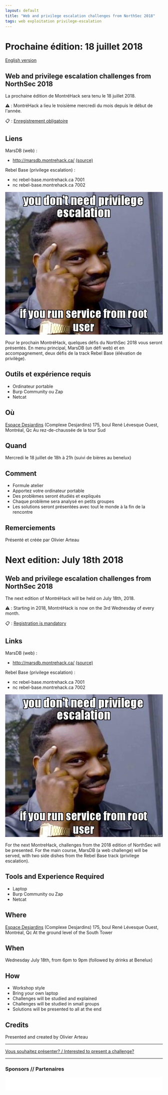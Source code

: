 ```yaml
---
layout: default
title: "Web and privilege escalation challenges from NorthSec 2018"
tags: web exploitation privilege-escalation 
---
```


# Prochaine édition: 18 juillet 2018

[English version](#english)

## Web and privilege escalation challenges from NorthSec 2018

La prochaine édition de MontréHack sera tenu le 18 juillet 2018.

:warning: : MontréHack a lieu le troisième mercredi du mois depuis le début de l'année.

:clipboard: : [Enregistrement obligatoire](https://www.eventbrite.ca/e/montrehack-web-and-privilege-escalation-challenges-from-northsec-2018-tickets-48133700193)

## Liens

MarsDB (web) : 
* http://marsdb.montrehack.ca/ [(source)](http://owasp.zhack.ca:7003/marsdb.zip)

Rebel Base (privilege escalation) : 
* nc rebel-base.montrehack.ca 7001
* nc rebel-base.montrehack.ca 7002

![Escalation?](/images/18-07_web-privilege-escalation.jpg)

Pour le prochain MontréHack, quelques défis du NorthSec 2018 vous seront présentés. 
En menu principal, MarsDB (un défi web) et en accompagnement, deux défis de la track 
Rebel Base (élévation de privilège).

## Outils et expérience requis

* Ordinateur portable
* Burp Community ou Zap
* Netcat

## Où

[Espace Desjardins](https://www.desjardins.com/coopmoi/difference-desjardins/espace-desjardins/index.jsp) (Complexe Desjardins)
175, boul René Lévesque Ouest, Montréal, Qc
Au rez-de-chaussée de la tour Sud

## Quand

Mercredi le 18 juillet de 18h à 21h (suivi de bières au benelux)

## Comment
 
* Formule atelier
* Apportez votre ordinateur portable
* Des problèmes seront étudiés et expliqués
* Chaque problème sera analysé en petits groupes
* Les solutions seront présentées avec tout le monde à la fin de la rencontre

## Remerciements

Présenté et créée par Olivier Arteau


<a id="english"></a>

# Next edition: July 18th 2018

## Web and privilege escalation challenges from NorthSec 2018

The next edition of MontréHack will be held on July 18th, 2018.

:warning: : Starting in 2018, MontréHack is now on the 3rd Wednesday of every month.

:clipboard: : [Registration is mandatory](https://www.eventbrite.ca/e/montrehack-web-and-privilege-escalation-challenges-from-northsec-2018-tickets-48133700193)

## Links

MarsDB (web) :
* http://marsdb.montrehack.ca/ [(source)](http://owasp.zhack.ca:7003/marsdb.zip)

Rebel Base (privilege escalation) :
* nc rebel-base.montrehack.ca 7001
* nc rebel-base.montrehack.ca 7002

![Escalation?](/images/18-07_web-privilege-escalation.jpg)

For the next MontreHack, challenges from the 2018 edition of NorthSec will be presented. 
For the main course, MarsDB (a web challenge) will be served, with two side dishes from 
the Rebel Base track (privilege escalation).

## Tools and Experience Required

* Laptop
* Burp Community ou Zap
* Netcat

## Where

[Espace Desjardins](https://www.desjardins.com/coopmoi/difference-desjardins/espace-desjardins/index.jsp) (Complexe Desjardins)
175, boul René Lévesque Ouest, Montréal, Qc
At the ground level of the South Tower

## When

Wednesday July 18th, from 6pm to 9pm (followed by drinks at Benelux)

## How

* Workshop style
* Bring your own laptop
* Challenges will be studied and explained
* Challenges will be studied in small groups
* Solutions will be presented to all at the end

## Credits

Presented and created by Olivier Arteau
<hr/>

[Vous souhaitez présenter? / Interested to present a challenge?](https://github.com/montrehack/montrehack.github.com/wiki/Present-at-Montrehack)

<hr/>

### Sponsors // Partenaires

[![Brasserie Benelux](/images/benelux.png)](http://brasseriebenelux.com/)
